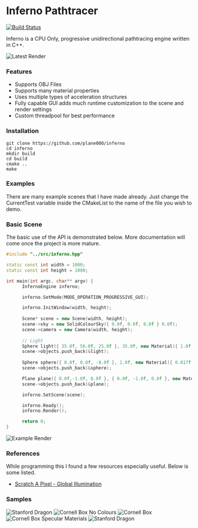 # Inferno Pathtracer
[![Build Status](https://travis-ci.org/plane000/inferno.png?branch=master)](https://travis-ci.org/plane000/inferno)

Inferno is a CPU Only, progressive unidirectional pathtracing engine written in C++. 

![Latest Render](https://imgur.com/POj0JlL.png)

### Features

* Supports OBJ Files
* Supports many material properties
* Uses multiple types of acceleration structures
* Fully capable GUI adds much runtime customization to the scene and render settings
* Custom threadpool for best performance

### Installation 

```
git clone https://github.com/plane000/inferno
cd inferno
mkdir build
cd build
cmake ..
make
```

### Examples

There are many example scenes that I have made already. Just change the CurrentTest variable inside the CMakeList to the name of the file you wish to demo.

### Basic Scene

The basic use of the API is demonstrated below. More documentation will come once the project is more mature.

```cpp
#include "../src/inferno.hpp"

static const int width = 1000;
static const int height = 1000;

int main(int argc, char** argv) {
      InfernoEngine inferno;

      inferno.SetMode(MODE_OPERATION_PROGRESSIVE_GUI);

      inferno.InitWindow(width, height);
    
      Scene* scene = new Scene(width, height);
      scene->sky = new SolidColourSky({ 0.0f, 0.0f, 0.0f } 0.0f);
      scene->camera = new Camera(width, height);
	
      // Light
      Sphere light({ 35.0f, 56.0f, 25.0f }, 35.0f, new Material({ 1.0f, 1.0f, 1.0f }, 0.0f, 5.0f));
      scene->objects.push_back(&light);
	
      Sphere sphere({ 0.0f, 0.0f, -8.0f }, 1.0f, new Material({ 0.817f, 0.374, 0.574 }, 0.5f));
      scene->objects.push_back(&sphere);

      Plane plane({ 0.0f,-1.0f, 0.0f }, { 0.0f, -1.0f, 0.0f }, new Material({ 0.9f, 0.9f, 0.9f }, 0.0f));
      scene->objects.push_back(&plane);

      inferno.SetScene(scene);

      inferno.Ready();
      inferno.Render();

      return 0;
}
```
![Example Render](https://imgur.com/ueTC3OS.png)

### References

While programming this I found a few resources especially useful. Below is some listed.

* [Scratch A Pixel - Global Illumination](https://www.scratchapixel.com)

### Samples

![Stanford Dragon](https://imgur.com/GizuPoI.png)
![Cornell Box No Colours](https://imgur.com/u2sIKxK.png)
![Cornell Box](https://imgur.com/i4hLxra.png)
![Cornell Box Specular Materials](https://imgur.com/wfOieEk.png)
![Stanford Dragon](https://imgur.com/POj0JlL.png)
